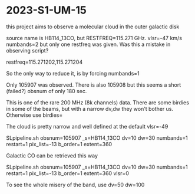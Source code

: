 # 2023-S1-UM-15

this project aims to observe a molecular cloud in the outer galactic disk

source name is HB114_13CO, but RESTFREQ=115.271 GHz.   vlsr=-47 km/s
numbands=2 but only one restfreq was given. Was this a mistake in observing script?

restfreq=115.271202,115.271204

So the only way to reduce it, is by forcing numbands=1

Only 105907 was observed. There is also 105908 but this seems a short (failed?) obsnum of only 180 sec.

This is one of the rare 200 MHz (8k channels) data. There are some birdies in some of
the beams, but with a narrow dv,dw they won't bother us. Otherwise use birdies=

The cloud is pretty narrow and well defined at the default vlsr=-49

SLpipeline.sh obsnum=105907 _s=HB114_13CO dv=10 dw=30 numbands=1 restart=1 pix_list=-13 b_order=1 extent=360

Galactic CO can be retrieved this way

SLpipeline.sh obsnum=105907 _s=HB114_13CO dv=10 dw=30 numbands=1 restart=1 pix_list=-13 b_order=1 extent=360 vlsr=0

To see the whole misery of the band, use dv=50 dw=100
